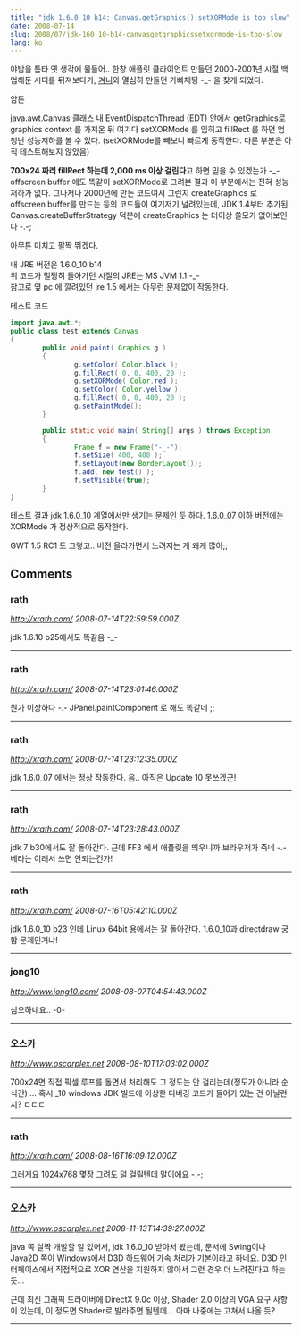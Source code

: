 ```yaml
---
title: "jdk 1.6.0_10 b14: Canvas.getGraphics().setXORMode is too slow"
date: 2008-07-14
slug: 2008/07/jdk-160_10-b14-canvasgetgraphicssetxormode-is-too-slow
lang: ko
---
```


야밤을 틈타 옛 생각에 물들어.. 한창 애플릿 클라이언트 만들던 2000-2001년 시절 백업해둔 시디를 뒤져보다가, [겨니](http://me2day.net/masterpc)와 열심히 만들던 가빠채팅 -_- 을 찾게 되었다.

암튼 

java.awt.Canvas 클래스 내 EventDispatchThread (EDT) 안에서 getGraphics로 graphics context 를 가져온 뒤 여기다 setXORMode 를 입히고 fillRect 를 하면 엄청난 성능저하를 볼 수 있다.
(setXORMode를 빼보니 빠르게 동작한다. 다른 부분은 아직 테스트해보지 않았음)

**700x24 짜리 fillRect 하는데 2,000 ms 이상 걸린다**고 하면 믿을 수 있겠는가 -_-
offscreen buffer 에도 똑같이 setXORMode로 그려본 결과 이 부분에서는 전혀 성능 저하가 없다.
그나저나 2000년에 만든 코드여서 그런지 createGraphics 로 offscreen buffer를 만드는 등의 코드들이 여기저기 널려있는데, JDK 1.4부터 추가된 Canvas.createBufferStrategy 덕분에 createGraphics 는 더이상 쓸모가 없어보인다 -.-;

아무튼 미치고 팔짝 뛰겠다.

내 JRE 버전은 1.6.0_10 b14  
위 코드가 멀쩡히 돌아가던 시절의 JRE는 MS JVM 1.1 -_-  
참고로 옆 pc 에 깔려있던 jre 1.5 에서는 아무런 문제없이 작동한다.

테스트 코드


```java
import java.awt.*;
public class test extends Canvas
{
        public void paint( Graphics g )
        {
                g.setColor( Color.black );
                g.fillRect( 0, 0, 400, 20 );
                g.setXORMode( Color.red );
                g.setColor( Color.yellow );
                g.fillRect( 0, 0, 400, 20 );
                g.setPaintMode();
        }

        public static void main( String[] args ) throws Exception
        {
                Frame f = new Frame("-_-");
                f.setSize( 400, 400 );
                f.setLayout(new BorderLayout());
                f.add( new test() );
                f.setVisible(true);
        }
}
```



테스트 결과 jdk 1.6.0_10 계열에서만 생기는 문제인 듯 하다.
1.6.0_07 이하 버전에는 XORMode 가 정상적으로 동작한다.

GWT 1.5 RC1 도 그렇고.. 버전 올라가면서 느려지는 게 왜케 많아;;

## Comments

### rath
*http://xrath.com/*
*2008-07-14T22:59:59.000Z*

jdk 1.6.10 b25에서도 똑같음 -_-

---

### rath
*http://xrath.com/*
*2008-07-14T23:01:46.000Z*

뭔가 이상하다 -.- JPanel.paintComponent 로 해도 똑같네 ;;

---

### rath
*http://xrath.com/*
*2008-07-14T23:12:35.000Z*

jdk 1.6.0_07 에서는 정상 작동한다. 음.. 아직은 Update 10 못쓰겠군!

---

### rath
*http://xrath.com/*
*2008-07-14T23:28:43.000Z*

jdk 7 b30에서도 잘 돌아간다. 근데 FF3 에서 애플릿을 띄우니까 브라우저가 죽네 -.- 베타는 이래서 쓰면 안되는건가!

---

### rath
*http://xrath.com/*
*2008-07-16T05:42:10.000Z*

jdk 1.6.0_10 b23 인데 Linux 64bit 용에서는 잘 돌아간다. 1.6.0_10과 directdraw 궁합 문제인거냐!

---

### jong10
*http://www.jong10.com/*
*2008-08-07T04:54:43.000Z*

심오하네요.. -0-

---

### 오스카
*http://www.oscarplex.net*
*2008-08-10T17:03:02.000Z*

700x24면 직접 픽셀 루프를 돌면서 처리해도 그 정도는 안 걸리는데(정도가 아니라 순식간) ... 혹시 _10 windows JDK 빌드에 이상한 디버깅 코드가 들어가 있는 건 아닐런지? ㄷㄷㄷ

---

### rath
*http://xrath.com/*
*2008-08-16T16:09:12.000Z*

그러게요 1024x768 몇장 그려도 덜 걸릴텐데 말이에요 -.-;

---

### 오스카
*http://www.oscarplex.net*
*2008-11-13T14:39:27.000Z*

java 쪽 살짝 개발할 일 있어서, jdk 1.6.0_10 받아서 봤는데, 문서에 Swing이나 Java2D 쪽이 Windows에서 D3D 하드웨어 가속 처리가 기본이라고 하네요. D3D 인터페이스에서 직접적으로 XOR 연산을 지원하지 않아서 그런 경우 더 느려진다고 하는 듯...

근데 최신 그래픽 드라이버에 DirectX 9.0c 이상, Shader 2.0 이상의 VGA 요구 사항이 있는데, 이 정도면 Shader로 발라주면 될텐데... 아마 나중에는 고쳐서 나올 듯?

---


